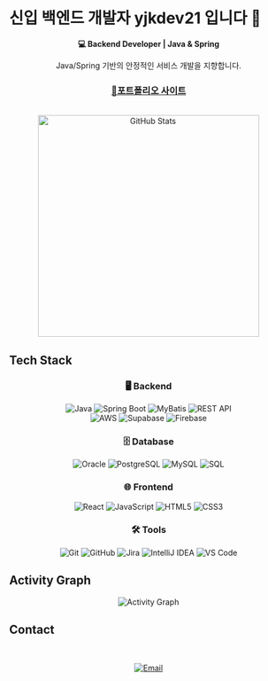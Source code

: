 # 신입 백엔드 개발자 yjkdev21 입니다 👋

<div align="center">
  
**💻 Backend Developer | Java & Spring**

Java/Spring 기반의 안정적인 서비스 개발을 지향합니다.

### [🔗포트폴리오 사이트](https://yjkdev21.github.io/)

<br/>
  
<img src="https://github-readme-stats.vercel.app/api?username=yjkdev21&show_icons=true" alt="GitHub Stats" width="400"/>

</div>

## Tech Stack

<div align=center>
  
### 🖥️ Backend
![Java](https://img.shields.io/badge/Java-ED8B00?style=for-the-badge&logo=openjdk&logoColor=white)
![Spring Boot](https://img.shields.io/badge/Spring_Boot-6DB33F?style=for-the-badge&logo=spring-boot&logoColor=white)
![MyBatis](https://img.shields.io/badge/MyBatis-00618A?style=for-the-badge&logo=mybatis&logoColor=white)
![REST API](https://img.shields.io/badge/REST_API-25D366?style=for-the-badge&logo=rest&logoColor=white)
<br/>
![AWS](https://img.shields.io/badge/AWS-232F3E?style=for-the-badge&logo=amazon-aws&logoColor=white)
![Supabase](https://img.shields.io/badge/Supabase-3ECF8E?style=for-the-badge&logo=supabase&logoColor=white)
![Firebase](https://img.shields.io/badge/Firebase-FFCA28?style=for-the-badge&logo=firebase&logoColor=black)

### 🗄️ Database
![Oracle](https://img.shields.io/badge/Oracle-F80000?style=for-the-badge&logo=oracle&logoColor=white)
![PostgreSQL](https://img.shields.io/badge/PostgreSQL-316192?style=for-the-badge&logo=postgresql&logoColor=white)
![MySQL](https://img.shields.io/badge/MySQL-4479A1?style=for-the-badge&logo=mysql&logoColor=white)
![SQL](https://img.shields.io/badge/SQL-003B57?style=for-the-badge&logoColor=white)

### 🌐 Frontend
![React](https://img.shields.io/badge/React-20232A?style=for-the-badge&logo=react&logoColor=61DAFB)
![JavaScript](https://img.shields.io/badge/JavaScript-F7DF1E?style=for-the-badge&logo=javascript&logoColor=black)
![HTML5](https://img.shields.io/badge/HTML5-E34F26?style=for-the-badge&logo=html5&logoColor=white)
![CSS3](https://img.shields.io/badge/CSS3-1572B6?style=for-the-badge&logo=css3&logoColor=white)

### 🛠️ Tools
![Git](https://img.shields.io/badge/Git-F05032?style=for-the-badge&logo=git&logoColor=white)
![GitHub](https://img.shields.io/badge/GitHub-181717?style=for-the-badge&logo=github&logoColor=white)
![Jira](https://img.shields.io/badge/Jira-0052CC?style=for-the-badge&logo=jira&logoColor=white)
![IntelliJ IDEA](https://img.shields.io/badge/IntelliJ_IDEA-000000.svg?style=for-the-badge&logo=intellij-idea&logoColor=white)
![VS Code](https://img.shields.io/badge/VS_Code-0078D4?style=for-the-badge&logo=visual%20studio%20code&logoColor=white)

</div>


## Activity Graph

<div align="center">

<img src="https://github-readme-activity-graph.vercel.app/graph?username=yjkdev21&theme=tokyo-night&hide_border=true&area=true&bg_color=fff&title_color=000" alt="Activity Graph"/>

</div>

## Contact

<div align="center">

<br/>
  
[![Email](https://img.shields.io/badge/yjkdev21@gmail.com-Contact-red?style=for-the-badge&logo=gmail&logoColor=white)](mailto:yjkdev21@gmail.com)

</div>
